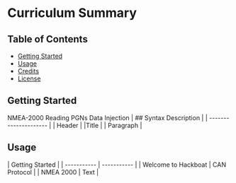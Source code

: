 # Curriculum Summary

## Table of Contents

- [Getting Started](#getting-started)
- [Usage](#usage)
- [Credits](#credits)
- [License](#license)


## Getting Started
NMEA-2000
Reading PGNs
Data Injection
| ## Syntax        Description |
| --------------------- |
| Header      |
|Title       |
| Paragraph   |

## Usage

| Getting Started |
| ----------- | ----------- |
| Welcome to Hackboat      | CAN Protocol       |
| NMEA 2000    | Text        |


